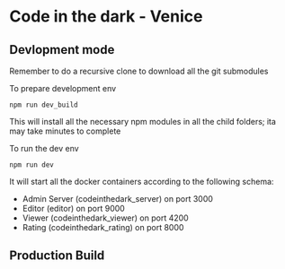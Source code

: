 # Code in the dark - Venice

## Devlopment mode
Remember to do a recursive clone to download all the git submodules

To prepare development env
```
npm run dev_build
```
This will install all the necessary npm modules in all the child folders; ita may take minutes to complete

To run the dev env 
```
npm run dev
```
It will start all the docker containers according to the following schema:

- Admin Server (codeinthedark_server) on port 3000
- Editor (editor) on port 9000
- Viewer (codeinthedark_viewer) on port 4200
- Rating (codeinthedark_rating) on port 8000

## Production Build

